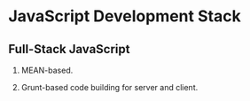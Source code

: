 # JavaScript Development Stack  

## Full-Stack JavaScript 

1. MEAN-based. 

2. Grunt-based code building for server and client.
